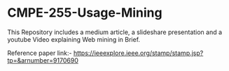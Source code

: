 # CMPE-255-Usage-Mining
 
This Repository includes a medium article, a slideshare presentation and a youtube Video explaining Web mining in Brief.

Reference paper link:- https://ieeexplore.ieee.org/stamp/stamp.jsp?tp=&arnumber=9170690

